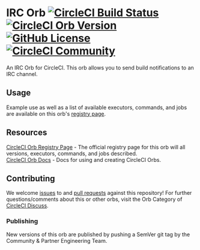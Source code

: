 # IRC Orb [![CircleCI Build Status](https://circleci.com/gh/cci-orbs/irc.svg?style=shield "CircleCI Build Status")](https://circleci.com/gh/cci-orbs/irc) [![CircleCI Orb Version](https://img.shields.io/badge/endpoint.svg?url=https://badges.circleci.io/orb/circleci/irc)][reg-page] [![GitHub License](https://img.shields.io/badge/license-MIT-lightgrey.svg)](https://raw.githubusercontent.com/cci-orbs/irc/master/LICENSE) [![CircleCI Community](https://img.shields.io/badge/community-CircleCI%20Discuss-343434.svg)](https://discuss.circleci.com/c/ecosystem/orbs)

An IRC Orb for CircleCI.
This orb allows you to send build notifications to an IRC channel.


## Usage

Example use as well as a list of available executors, commands, and jobs are available on this orb's [registry page][reg-page].


## Resources

[CircleCI Orb Registry Page][reg-page] - The official registry page for this orb will all versions, executors, commands, and jobs described.  
[CircleCI Orb Docs](https://circleci.com/docs/2.0/orb-intro/#section=configuration) - Docs for using and creating CircleCI Orbs.  


## Contributing
We welcome [issues](https://github.com/cci-orbs/irc/issues) to and [pull requests](https://github.com/cci-orbs/irc/pulls) against this repository!
For further questions/comments about this or other orbs, visit the Orb Category of [CircleCI Discuss](https://discuss.circleci.com/c/orbs).

### Publishing

New versions of this orb are published by pushing a SemVer git tag by the Community & Partner Engineering Team.



[reg-page]: https://circleci.com/orbs/registry/orb/circleci/irc
